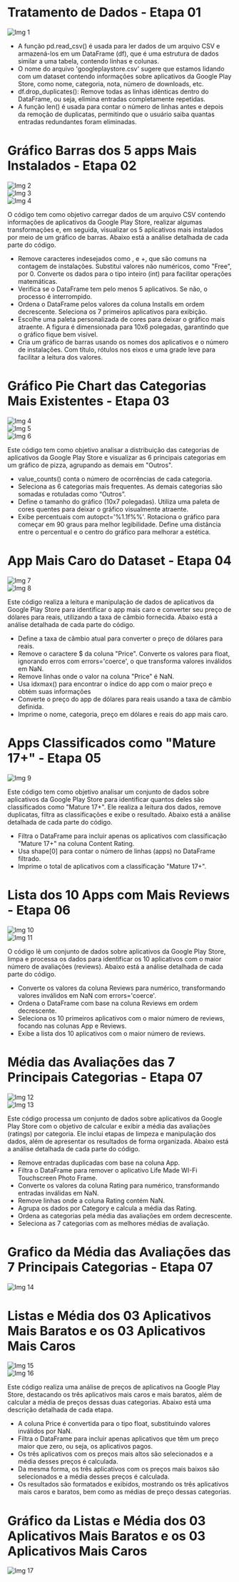 # Tratamento de Dados - Etapa 01 #

![Img 1](../Evidencias/Execucao_do_Desafio/etapa01.png)

* A função pd.read_csv() é usada para ler dados de um arquivo CSV e armazená-los em um DataFrame (df), que é uma estrutura de dados similar a uma tabela, contendo linhas e colunas.
* O nome do arquivo 'googleplaystore.csv' sugere que estamos lidando com um dataset contendo informações sobre aplicativos da Google Play Store, como nome, categoria, nota, número de downloads, etc.
* df.drop_duplicates(): Remove todas as linhas idênticas dentro do DataFrame, ou seja, elimina entradas completamente repetidas.
* A função len() é usada para contar o número de linhas antes e depois da remoção de duplicatas, permitindo que o usuário saiba quantas entradas redundantes foram eliminadas.

  
# Gráfico Barras dos 5 apps Mais Instalados - Etapa 02 #

![Img 2](../Evidencias/Execucao_do_Desafio/etapa02_1.png)
<br>
![Img 3](../Evidencias/Execucao_do_Desafio/etapa02_2.png)
<br>
![Img 4](../Evidencias/Execucao_do_Desafio/grafico_etapa02.png)

O código tem como objetivo carregar dados de um arquivo CSV contendo informações de aplicativos da Google Play Store, realizar algumas transformações e, em seguida, visualizar os 5 aplicativos mais instalados por meio de um gráfico de barras. Abaixo está a análise detalhada de cada parte do código.

* Remove caracteres indesejados como , e +, que são comuns na contagem de instalações. Substitui valores não numéricos, como "Free", por 0. Converte os dados para o tipo inteiro (int) para facilitar operações matemáticas.
* Verifica se o DataFrame tem pelo menos 5 aplicativos. Se não, o processo é interrompido.
* Ordena o DataFrame pelos valores da coluna Installs em ordem decrescente. Seleciona os 7 primeiros aplicativos para exibição.
* Escolhe uma paleta personalizada de cores para deixar o gráfico mais atraente. A figura é dimensionada para 10x6 polegadas, garantindo que o gráfico fique bem visível.
* Cria um gráfico de barras usando os nomes dos aplicativos e o número de instalações. Com título, rótulos nos eixos e uma grade leve para facilitar a leitura dos valores.

# Gráfico Pie Chart das Categorias Mais Existentes - Etapa 03 #

![Img 4](../Evidencias/Execucao_do_Desafio/etapa03_1.png)
<br>
![Img 5](../Evidencias/Execucao_do_Desafio/etapa03_2.png)
<br>
![Img 6](../Evidencias/Execucao_do_Desafio/grafico_etapa03.png)

Este código tem como objetivo analisar a distribuição das categorias de aplicativos da Google Play Store e visualizar as 6 principais categorias em um gráfico de pizza, agrupando as demais em "Outros".

* value_counts() conta o número de ocorrências de cada categoria.
* Seleciona as 6 categorias mais frequentes. As demais categorias são somadas e rotuladas como “Outros”.
* Define o tamanho do gráfico (10x7 polegadas). Utiliza uma paleta de cores quentes para deixar o gráfico visualmente atraente.
* Exibe percentuais com autopct='%1.1f%%'. Rotaciona o gráfico para começar em 90 graus para melhor legibilidade. Define uma distância entre o percentual e o centro do gráfico para melhorar a estética.

# App Mais Caro do Dataset - Etapa 04 #

![Img 7](../Evidencias/Execucao_do_Desafio/etapa04.png)
<br>
![Img 8](../Evidencias/Execucao_do_Desafio/resultado_etapa04.png)

Este código realiza a leitura e manipulação de dados de aplicativos da Google Play Store para identificar o app mais caro e converter seu preço de dólares para reais, utilizando a taxa de câmbio fornecida. Abaixo está a análise detalhada de cada parte do código.

* Define a taxa de câmbio atual para converter o preço de dólares para reais.
* Remove o caractere $ da coluna "Price". Converte os valores para float, ignorando erros com errors='coerce', o que transforma valores inválidos em NaN.
* Remove linhas onde o valor na coluna "Price" é NaN.
* Usa idxmax() para encontrar o índice do app com o maior preço e obtém suas informações
* Converte o preço do app de dólares para reais usando a taxa de câmbio definida.
* Imprime o nome, categoria, preço em dólares e reais do app mais caro.


# Apps Classificados como "Mature 17+" - Etapa 05 #

![Img 9](../Evidencias/Execucao_do_Desafio/etapa05.png)

Este código tem como objetivo analisar um conjunto de dados sobre aplicativos da Google Play Store para identificar quantos deles são classificados como "Mature 17+". Ele realiza a leitura dos dados, remove duplicatas, filtra as classificações e exibe o resultado. Abaixo está a análise detalhada de cada parte do código.

* Filtra o DataFrame para incluir apenas os aplicativos com classificação "Mature 17+" na coluna Content Rating.
* Usa shape[0] para contar o número de linhas (apps) no DataFrame filtrado.
* Imprime o total de aplicativos com a classificação "Mature 17+".


# Lista dos 10 Apps com Mais Reviews - Etapa 06 #

![Img 10](../Evidencias/Execucao_do_Desafio/etapa06.png)
<br>
![Img 11](../Evidencias/Execucao_do_Desafio/resultado_etapa06.png)

O código lê um conjunto de dados sobre aplicativos da Google Play Store, limpa e processa os dados para identificar os 10 aplicativos com o maior número de avaliações (reviews). Abaixo está a análise detalhada de cada parte do código.

* Converte os valores da coluna Reviews para numérico, transformando valores inválidos em NaN com errors='coerce'.
* Ordena o DataFrame com base na coluna Reviews em ordem decrescente.
* Seleciona os 10 primeiros aplicativos com o maior número de reviews, focando nas colunas App e Reviews.
* Exibe a lista dos 10 aplicativos com o maior número de reviews.

# Média das Avaliações das 7 Principais Categorias - Etapa 07 #

![Img 12](../Evidencias/Execucao_do_Desafio/etapa07_1.png)
<br>
![Img 13](../Evidencias/Execucao_do_Desafio/resultado_etapa07_1.png)

Este código processa um conjunto de dados sobre aplicativos da Google Play Store com o objetivo de calcular e exibir a média das avaliações (ratings) por categoria. Ele inclui etapas de limpeza e manipulação dos dados, além de apresentar os resultados de forma organizada. Abaixo está a análise detalhada de cada parte do código.

* Remove entradas duplicadas com base na coluna App.
* Filtra o DataFrame para remover o aplicativo Life Made WI-Fi Touchscreen Photo Frame.
* Converte os valores da coluna Rating para numérico, transformando entradas inválidas em NaN.
* Remove linhas onde a coluna Rating contém NaN.
* Agrupa os dados por Category e calcula a média das Rating.
* Ordena as categorias pela média das avaliações em ordem decrescente.
* Seleciona as 7 categorias com as melhores médias de avaliação.

# Grafico da Média das Avaliações das 7 Principais Categorias - Etapa 07 #

![Img 14](../Evidencias/Execucao_do_Desafio/grafico_etapa07_1.png)

# Listas e Média dos 03 Aplicativos Mais Baratos e os 03 Aplicativos Mais Caros #

![Img 15](../Evidencias/Execucao_do_Desafio/etapa07_2.png)
<br>
![Img 16](../Evidencias/Execucao_do_Desafio/resultado_etapa07_2.png)

Este código realiza uma análise de preços de aplicativos na Google Play Store, destacando os três aplicativos mais caros e mais baratos, além de calcular a média de preços dessas duas categorias. Abaixo está uma descrição detalhada de cada etapa.

* A coluna Price é convertida para o tipo float, substituindo valores inválidos por NaN.
* Filtra o DataFrame para incluir apenas aplicativos que têm um preço maior que zero, ou seja, os aplicativos pagos.
* Os três aplicativos com os preços mais altos são selecionados e a média desses preços é calculada.
* Da mesma forma, os três aplicativos com os preços mais baixos são selecionados e a média desses preços é calculada.
* Os resultados são formatados e exibidos, mostrando os três aplicativos mais caros e baratos, bem como as médias de preço dessas categorias.

# Gráfico da Listas e Média dos 03 Aplicativos Mais Baratos e os 03 Aplicativos Mais Caros #
![Img 17](../Evidencias/Execucao_do_Desafio/grafico_etapa07_2.png)

